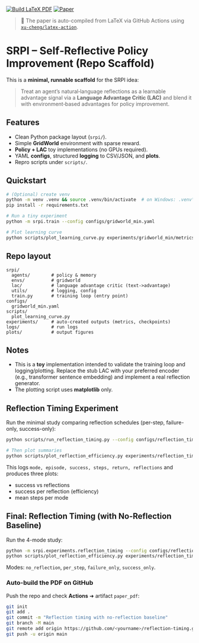
[![Build LaTeX PDF](https://github.com/srikanthbaride/reflection-timing/actions/workflows/latex.yml/badge.svg)](https://github.com/srikanthbaride/reflection-timing/actions/workflows/latex.yml)
[![Paper](https://img.shields.io/badge/Paper-PDF-blue)](https://github.com/srikanthbaride/reflection-timing/blob/main/paper_reflection_timing.pdf)

> 🔄 The paper is auto-compiled from LaTeX via GitHub Actions using [`xu-cheng/latex-action`](https://github.com/xu-cheng/latex-action).


# SRPI – Self‑Reflective Policy Improvement (Repo Scaffold)

This is a **minimal, runnable scaffold** for the SRPI idea:
> Treat an agent’s natural‑language reflections as a learnable advantage signal via a **Language Advantage Critic (LAC)** and blend it with environment‑based advantages for policy improvement.

## Features
- Clean Python package layout (`srpi/`).
- Simple **GridWorld** environment with sparse reward.
- **Policy + LAC** toy implementations (no GPUs required).
- YAML **configs**, structured **logging** to CSV/JSON, and **plots**.
- Repro scripts under `scripts/`.

## Quickstart
```bash
# (Optional) create venv
python -m venv .venv && source .venv/bin/activate  # on Windows: .venv\Scripts\activate
pip install -r requirements.txt

# Run a tiny experiment
python -m srpi.train --config configs/gridworld_min.yaml

# Plot learning curve
python scripts/plot_learning_curve.py experiments/gridworld_min/metrics.csv plots/learning_curve.png
```

## Repo layout
```
srpi/
  agents/        # policy & memory
  envs/          # gridworld
  lac/           # language advantage critic (text->advantage)
  utils/         # logging, config
  train.py       # training loop (entry point)
configs/
  gridworld_min.yaml
scripts/
  plot_learning_curve.py
experiments/     # auto-created outputs (metrics, checkpoints)
logs/            # run logs
plots/           # output figures
```

## Notes
- This is a **toy** implementation intended to validate the training loop and logging/plotting. Replace the stub LAC with your preferred encoder (e.g., transformer sentence embedding) and implement a real reflection generator.
- The plotting script uses **matplotlib** only.


## Reflection Timing Experiment
Run the minimal study comparing reflection schedules (per-step, failure-only, success-only):

```bash
python scripts/run_reflection_timing.py --config configs/reflection_timing.yaml

# Then plot summaries
python scripts/plot_reflection_efficiency.py experiments/reflection_timing/reflection_timing_metrics.csv plots/reflection_timing.png
```
This logs `mode, episode, success, steps, return, reflections` and produces three plots:
- success vs reflections
- success per reflection (efficiency)
- mean steps per mode


## Final: Reflection Timing (with No-Reflection Baseline)

Run the 4-mode study:

```bash
python -m srpi.experiments.reflection_timing --config configs/reflection_timing.yaml
python scripts/plot_reflection_efficiency.py experiments/reflection_timing/reflection_timing_metrics.csv plots/reflection_timing.png
```

Modes: `no_reflection`, `per_step`, `failure_only`, `success_only`.

### Auto-build the PDF on GitHub
Push the repo and check **Actions** ➜ artifact `paper_pdf`:

```bash
git init
git add .
git commit -m "Reflection timing with no-reflection baseline"
git branch -M main
git remote add origin https://github.com/<yourname>/reflection-timing.git
git push -u origin main
```
